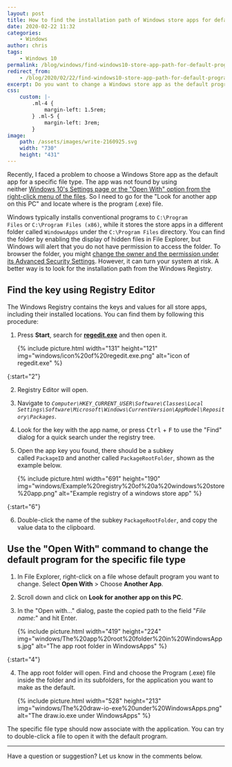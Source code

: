 ```yaml
---
layout: post
title: How to find the installation path of Windows store apps for default program settings in Windows 10
date: 2020-02-22 11:32
categories:
    - Windows
author: chris
tags:
    - Windows 10
permalink: /blog/windows/find-windows10-store-app-path-for-default-program
redirect_from:
    - /blog/2020/02/22/find-windows10-store-app-path-for-default-program
excerpt: Do you want to change a Windows store app as the default program for opening files? Are you looking for the root folder of the Windows Store app for File Association? Here is a procedure of locating the path from the Windows Registry and setting it for a specific file type. In this article, I used the draw.io application as a demonstration.
css:
    custom: |-
        .ml-4 {
            margin-left: 1.5rem;
        } .ml-5 {
            margin-left: 3rem;
        }
image:
    path: /assets/images/write-2160925.svg
    width: "730"
    height: "431"
---
```


Recently, I faced a problem to choose a Windows Store app as the default app for a specific file type. The app was not found by using neither [Windows 10's Settings page or the "Open With" option from the right-click menu of the files](https://techforluddites.com/windows-10-change-the-default-programs-for-opening-files/). So I need to go for the "Look for another app on this PC" and locate where is the program (.exe) file.

Windows typically installs conventional programs to `C:\Program Files` or `C:\Program Files (x86)`, while it stores the store apps in a different folder called `WindowsApps` under the `C:\Program Files` directory. You can find the folder by enabling the display of hidden files in File Explorer, but Windows will alert that you do not have permission to access the folder. To browser the folder, you might [change the owner and the permission under its Advanced Security Settings](https://www.techmesto.com/windows-store-apps-installed-save-data/). However, it can turn your system at risk. A better way is to look for the installation path from the Windows Registry.

## Find the key using Registry Editor

The Windows Registry contains the keys and values for all store apps, including their installed locations. You can find them by following this procedure:

1. Press **Start**, search for **[regedit.exe](https://www.lifewire.com/how-to-open-registry-editor-2625150)** and then open it.

   {% include picture.html width="131" height="121" img="windows/icon%20of%20regedit.exe.png" alt="icon of regedit.exe" %}

{:start="2"}

2. Registry Editor will open.

3. Navigate to *`Computer\HKEY_CURRENT_USER\Software\Classes\Local Settings\Software\Microsoft\Windows\CurrentVersion\AppModel\Repository\Packages`*.

4. Look for the key with the app name, or press <kbd>Ctrl</kbd> + <kbd>F</kbd> to use the "Find" dialog for a quick search under the registry tree.

5. Open the app key you found, there should be a subkey called `PackageID` and another called `PackageRootFolder`, shown as the example below.

    {% include picture.html width="691" height="190" img="windows/Example%20registry%20of%20a%20windows%20store%20app.png" alt="Example registry of a windows store app" %}

{:start="6"}

6. Double-click the name of the subkey `PackageRootFolder`, and copy the value data to the clipboard.

## Use the "Open With" command to change the default program for the specific file type

1. In File Explorer, right-click on a file whose default program you want to change. Select **Open With** > Choose **Another App**.

2. Scroll down and click on **Look for another app on this PC**.

3. In the "Open with..." dialog, paste the copied path to the field "*File name:*" and hit Enter.

   {% include picture.html width="419" height="224" img="windows/The%20app%20root%20folder%20in%20WindowsApps.jpg" alt="The app root folder in WindowsApps" %}

{:start="4"}

4. The app root folder will open. Find and choose the Program (.exe) file inside the folder and in its subfolders, for the application you want to make as the default.

   {% include picture.html width="528" height="213" img="windows/The%20draw-io-exe%20under%20WindowsApps.png" alt="The draw.io.exe under WindowsApps" %}

The specific file type should now associate with the application. You can try to double-click a file to open it with the default program.

* * *

Have a question or suggestion? Let us know in the comments below.
